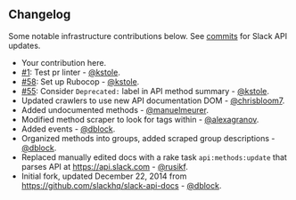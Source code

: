 Changelog
---------

Some notable infrastructure contributions below. See [commits](commits/master) for Slack API updates.

* Your contribution here.
* [#1](https://github.com/kstole/slack-api-ref/pull/1): Test pr linter - [@kstole](https://github.com/kstole).
* [#58](https://github.com/slack-ruby/slack-api-ref/pull/58): Set up Rubocop - [@kstole](https://github.com/kstole).
* [#55](https://github.com/slack-ruby/slack-api-ref/pull/55): Consider `Deprecated:` label in API method summary - [@kstole](https://github.com/kstole).
* Updated crawlers to use new API documentation DOM - [@chrisbloom7](https://github.com/chrisbloom7).
* Added undocumented methods - [@manuelmeurer](https://github.com/manuelmeurer).
* Modified method scraper to look for <a> tags within <table> - [@alexagranov](https://github.com/alexagranov).
* Added events - [@dblock](https://github.com/dblock).
* Organized methods into groups, added scraped group descriptions - [@dblock](https://github.com/dblock).
* Replaced manually edited docs with a rake task `api:methods:update` that parses API at https://api.slack.com - [@rusikf](https://github.com/rusikf).
* Initial fork, updated December 22, 2014 from https://github.com/slackhq/slack-api-docs - [@dblock](https://github.com/dblock).
